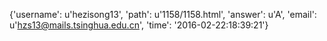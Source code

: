 {'username': u'hezisong13', 'path': u'1158/1158.html', 'answer': u'A', 'email': u'hzs13@mails.tsinghua.edu.cn', 'time': '2016-02-22:18:39:21'}